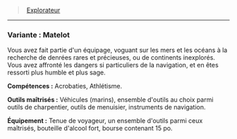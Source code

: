 ﻿---
!SubBackgroundItem
Abilities: Acrobaties, Athlétisme.
MasteredTools: Véhicules (marins), ensemble d'outils au choix parmi outils de charpentier, outils de menuisier, instruments de navigation.
Equipment: Tenue de voyageur, un ensemble d'outils parmi ceux maîtrisés, bouteille d'alcool fort, bourse contenant 15 po.
Id: background_explorateur_hd.md#variante--matelot
ParentLink: background_explorateur_hd.md#explorateur
Name: 'Variante : Matelot'
ParentName: Explorateur
NameLevel: 3
Attributes:
  Name: 'Variante : Matelot'
  Markdown: >+
    ### <!--Name-->Variante : Matelot<!--/Name-->


    Vous avez fait partie d'un équipage, voguant sur les mers et les océans à la recherche de denrées rares et précieuses, ou de continents inexplorés. Vous avez affronté les dangers si particuliers de la navigation, et en êtes ressorti plus humble et plus sage.


    **Compétences :** <!--Abilities-->Acrobaties, Athlétisme.<!--/Abilities-->


    **Outils maîtrisés :** <!--MasteredTools-->Véhicules (marins), ensemble d'outils au choix parmi outils de charpentier, outils de menuisier, instruments de navigation.<!--/MasteredTools-->


    **Équipement :** <!--Equipment-->Tenue de voyageur, un ensemble d'outils parmi ceux maîtrisés, bouteille d'alcool fort, bourse contenant 15 po.<!--/Equipment-->

  Description: >+
    Vous avez fait partie d'un équipage, voguant sur les mers et les océans à la recherche de denrées rares et précieuses, ou de continents inexplorés. Vous avez affronté les dangers si particuliers de la navigation, et en êtes ressorti plus humble et plus sage.

  Abilities: Acrobaties, Athlétisme.
  MasteredTools: Véhicules (marins), ensemble d'outils au choix parmi outils de charpentier, outils de menuisier, instruments de navigation.
  Equipment: Tenue de voyageur, un ensemble d'outils parmi ceux maîtrisés, bouteille d'alcool fort, bourse contenant 15 po.
AttributesDictionary: >+
  Name: 'Variante : Matelot'

  Markdown: >+

    ### <!--Name-->Variante : Matelot<!--/Name-->





    Vous avez fait partie d'un équipage, voguant sur les mers et les océans à la recherche de denrées rares et précieuses, ou de continents inexplorés. Vous avez affronté les dangers si particuliers de la navigation, et en êtes ressorti plus humble et plus sage.





    **Compétences :** <!--Abilities-->Acrobaties, Athlétisme.<!--/Abilities-->





    **Outils maîtrisés :** <!--MasteredTools-->Véhicules (marins), ensemble d'outils au choix parmi outils de charpentier, outils de menuisier, instruments de navigation.<!--/MasteredTools-->





    **Équipement :** <!--Equipment-->Tenue de voyageur, un ensemble d'outils parmi ceux maîtrisés, bouteille d'alcool fort, bourse contenant 15 po.<!--/Equipment-->



  Description: >+

    Vous avez fait partie d'un équipage, voguant sur les mers et les océans à la recherche de denrées rares et précieuses, ou de continents inexplorés. Vous avez affronté les dangers si particuliers de la navigation, et en êtes ressorti plus humble et plus sage.



  Abilities: Acrobaties, Athlétisme.

  MasteredTools: Véhicules (marins), ensemble d'outils au choix parmi outils de charpentier, outils de menuisier, instruments de navigation.

  Equipment: Tenue de voyageur, un ensemble d'outils parmi ceux maîtrisés, bouteille d'alcool fort, bourse contenant 15 po.

Description: >+
  Vous avez fait partie d'un équipage, voguant sur les mers et les océans à la recherche de denrées rares et précieuses, ou de continents inexplorés. Vous avez affronté les dangers si particuliers de la navigation, et en êtes ressorti plus humble et plus sage.

---
> [Explorateur](hd_background_explorateur.md)

---

### Variante : Matelot

Vous avez fait partie d'un équipage, voguant sur les mers et les océans à la recherche de denrées rares et précieuses, ou de continents inexplorés. Vous avez affronté les dangers si particuliers de la navigation, et en êtes ressorti plus humble et plus sage.

**Compétences :** Acrobaties, Athlétisme.

**Outils maîtrisés :** Véhicules (marins), ensemble d'outils au choix parmi outils de charpentier, outils de menuisier, instruments de navigation.

**Équipement :** Tenue de voyageur, un ensemble d'outils parmi ceux maîtrisés, bouteille d'alcool fort, bourse contenant 15 po.


